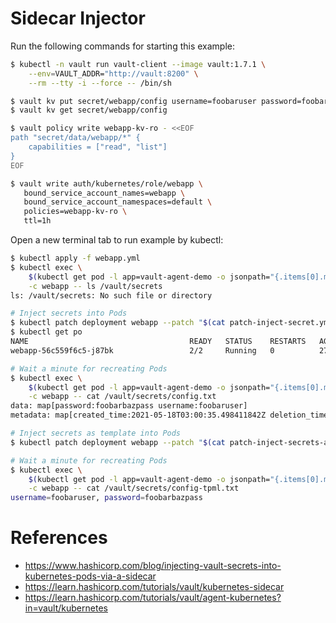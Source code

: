 # Sidecar Injector
Run the following commands for starting this example:

```sh
$ kubectl -n vault run vault-client --image vault:1.7.1 \
    --env=VAULT_ADDR="http://vault:8200" \
    --rm --tty -i --force -- /bin/sh

$ vault kv put secret/webapp/config username=foobaruser password=foobarbazpass
$ vault kv get secret/webapp/config 

$ vault policy write webapp-kv-ro - <<EOF
path "secret/data/webapp/*" {
    capabilities = ["read", "list"]
}
EOF

$ vault write auth/kubernetes/role/webapp \
   bound_service_account_names=webapp \
   bound_service_account_namespaces=default \
   policies=webapp-kv-ro \
   ttl=1h
```

Open a new terminal tab to run example by kubectl:

```sh
$ kubectl apply -f webapp.yml
$ kubectl exec \
    $(kubectl get pod -l app=vault-agent-demo -o jsonpath="{.items[0].metadata.name}") \
    -c webapp -- ls /vault/secrets
ls: /vault/secrets: No such file or directory

# Inject secrets into Pods
$ kubectl patch deployment webapp --patch "$(cat patch-inject-secret.yml)"
$ kubectl get po
NAME                                    READY   STATUS    RESTARTS   AGE
webapp-56c559f6c5-j87bk                 2/2     Running   0          27s

# Wait a minute for recreating Pods
$ kubectl exec \
    $(kubectl get pod -l app=vault-agent-demo -o jsonpath="{.items[0].metadata.name}") \
    -c webapp -- cat /vault/secrets/config.txt
data: map[password:foobarbazpass username:foobaruser]
metadata: map[created_time:2021-05-18T03:00:35.498411842Z deletion_time: destroyed:false version:1]

# Inject secrets as template into Pods
$ kubectl patch deployment webapp --patch "$(cat patch-inject-secrets-as-template.yml)"

# Wait a minute for recreating Pods
$ kubectl exec \
    $(kubectl get pod -l app=vault-agent-demo -o jsonpath="{.items[0].metadata.name}") \
    -c webapp -- cat /vault/secrets/config-tpml.txt
username=foobaruser, password=foobarbazpass
```

# References

- https://www.hashicorp.com/blog/injecting-vault-secrets-into-kubernetes-pods-via-a-sidecar
- https://learn.hashicorp.com/tutorials/vault/kubernetes-sidecar
- https://learn.hashicorp.com/tutorials/vault/agent-kubernetes?in=vault/kubernetes
 